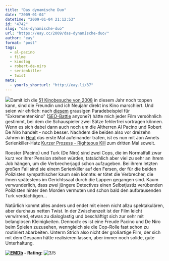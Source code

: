 ```yaml
---
title: "Das dynamische Duo"
date: "2009-01-04"
datetime: "2009-01-04 21:12:53"
id: "4742"
slug: "das-dynamische-duo"
url: "https://eay.cc/2009/das-dynamische-duo/"
author: "eay"
format: "post"
tags:
  - al-pacino
  - filme
  - kinolog
  - robert-de-niro
  - serienkiller
  - twist
meta:
  - yourls_shorturl: "http://eay.li/37"
---
```


![](/uploads/2009/kurzerprozess.jpg)Damit ich die [51 Kinobesuche von 2008](//eay.cc/2008/kino-statistik-2008/) in diesem Jahr noch toppen kann, sind die Freundin und ich Neujahr direkt ins Kino marschiert. Und seien wir ehrlich: nach [diesem](//eay.cc/2008/1-12-ritter-zuviel/) grausigen Paradebeispiel für "Exkrementenkino" ([SEO-Battle](//eay.cc/2008/der-kampf-der-kampfe/ "Exkrementenfernsehen") anyone?) hätte mich jeder Film versöhnlich gestimmt, bei dem die Schauspieler zwei Sätze fehlerfrei vortragen können. Wenn es sich dabei dann auch noch um die Altherren Al Pacino und Robert De Niro handelt - noch besser. Nachdem die beiden also vor dreizehn Jahren in [Heat](http://www.amazon.de/exec/obidos/ASIN/B00004RYVX/eayznet-21) das erste Mal aufeinander trafen, ist es nun mit Jon Avnets Serienkiller-Hatz [Kurzer Prozess - Righteous Kill](http://www.imdb.com/title/tt1034331/) zum dritten Mal soweit.

Rooster (Pacino) und Turk (De Niro) sind zwei Cops, die im Normalfall zwar kurz vor ihrer Pension stehen würden, tatsächlich aber viel zu sehr an ihrem Job hängen, um die Verbrecherjagd schon aufzugeben. Bei ihrem letzten großen Fall sind sie einem Serienkiller auf den Fersen, der für die beiden Polizisten sympathischer kaum sein könnte: er tötet die Verbrecher, die ihnen spätestens im Gerichtssaal durch die Lappen gegangen sind. Kaum verwunderlich, dass zwei jüngere Detectives einen Selbstjustiz verübenden Polizisten hinter den Morden vermuten und schon bald den aufbrausenden Turk verdächtigen...

Natürlich kommt alles anders und endet mit einem nicht allzu spektakulären, aber durchaus netten Twist. In der Zwischenzeit ist der Film leicht verwirrend, etwas zu dialoglastig und beschäftigt sich zur sehr mit belanglosen Kleinigkeiten. Dennoch: es ist eine Freude Pacino und De Niro beim Spielen zuzusehen, wenngleich sie die Cop-Rolle fast schon zu routiniert abarbeiten. Unterm Strich also nicht der großartige Film, der sich mit dem Gespann hätte realisieren lassen, aber immer noch solide, gute Unterhaltung.

 **[![EMDb](/uploads/pages/emdb/emdb_mini.gif)](http://eay.cc/emdb/) - Rating:** ![3/5](/uploads/pages/emdb/s_3.gif)

